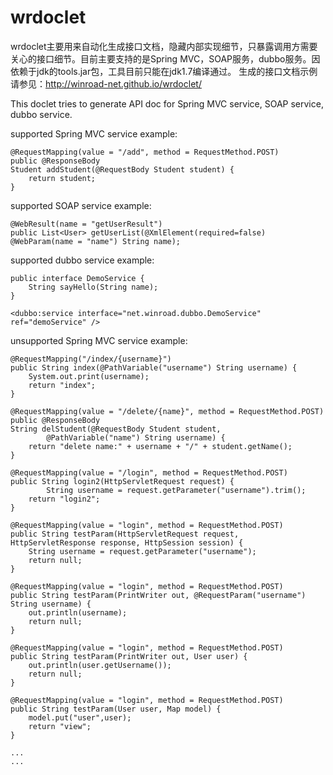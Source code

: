 # wrdoclet
wrdoclet主要用来自动化生成接口文档，隐藏内部实现细节，只暴露调用方需要关心的接口细节。目前主要支持的是Spring MVC，SOAP服务，dubbo服务。因依赖于jdk的tools.jar包，工具目前只能在jdk1.7编译通过。
生成的接口文档示例请参见：http://winroad-net.github.io/wrdoclet/

This doclet tries to generate API doc for Spring MVC service, SOAP service, dubbo service.

supported Spring MVC service example:

	@RequestMapping(value = "/add", method = RequestMethod.POST)
	public @ResponseBody
	Student addStudent(@RequestBody Student student) {
		return student;
	}	
	
supported SOAP service example:

	@WebResult(name = "getUserResult")
	public List<User> getUserList(@XmlElement(required=false) @WebParam(name = "name") String name);
	
supported dubbo service example:

	public interface DemoService {
		String sayHello(String name);
	}
	
	<dubbo:service interface="net.winroad.dubbo.DemoService" ref="demoService" />
	
unsupported Spring MVC service example:

	@RequestMapping("/index/{username}")
	public String index(@PathVariable("username") String username) {
		System.out.print(username);
		return "index";
	}
	
	@RequestMapping(value = "/delete/{name}", method = RequestMethod.POST)
	public @ResponseBody
	String delStudent(@RequestBody Student student,
			@PathVariable("name") String username) {
		return "delete name:" + username + "/" + student.getName();
	}

	@RequestMapping(value = "/login", method = RequestMethod.POST)
	public String login2(HttpServletRequest request) {
			String username = request.getParameter("username").trim();
		return "login2";
	}
	
	@RequestMapping(value = "login", method = RequestMethod.POST)
	public String testParam(HttpServletRequest request, HttpServletResponse response, HttpSession session) {
		String username = request.getParameter("username");
		return null;
	}
	
	@RequestMapping(value = "login", method = RequestMethod.POST)
	public String testParam(PrintWriter out, @RequestParam("username") String username) {
		out.println(username);
		return null;
	}
	
	@RequestMapping(value = "login", method = RequestMethod.POST)
	public String testParam(PrintWriter out, User user) {
		out.println(user.getUsername());
		return null;
	}

	@RequestMapping(value = "login", method = RequestMethod.POST)
	public String testParam(User user, Map model) {
		model.put("user",user);
		return "view";
	}
	
	...
	...
